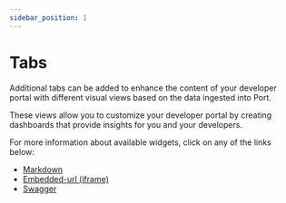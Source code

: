 ```yaml
---
sidebar_position: 1
---
```


# Tabs

Additional tabs can be added to enhance the content of your developer portal with different visual views based on the data ingested into Port.

These views allow you to customize your developer portal by creating dashboards that provide insights for you and your developers.

For more information about available widgets, click on any of the links below:

- [Markdown](/customize-pages-dashboards-and-plugins/tabs/markdown)
- [Embedded-url (iframe)](/customize-pages-dashboards-and-plugins/tabs/embedded-url)
- [Swagger](/customize-pages-dashboards-and-plugins/tabs/swagger)
